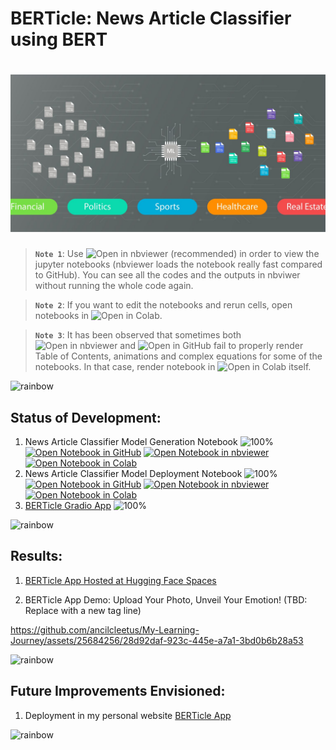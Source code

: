 # BERTicle: News Article Classifier using BERT

# ![BERTicle: News Article Classifier using BERT](data/images/NLP_Project_01_BERTicle-01.jpg)

> **`Note 1`**: Use ![Open in nbviewer](https://img.shields.io/badge/Jupyter%20nbviewer-F37626?logo=jupyter&logoColor=white&style=flat) (recommended) in order to view the jupyter notebooks (nbviewer loads the notebook really fast compared to GitHub). You can see all the codes and the outputs in nbviwer without running the whole code again.

> **`Note 2`**: If you want to edit the notebooks and rerun cells, open notebooks in ![Open in Colab](https://img.shields.io/badge/Google%20Colab-F9AB00?logo=googlecolab&logoColor=white&style=flat).

> **`Note 3`**: It has been observed that sometimes both ![Open in nbviewer](https://img.shields.io/badge/Jupyter%20nbviewer-F37626?logo=jupyter&logoColor=white&style=flat) and ![Open in GitHub](https://img.shields.io/badge/GitHub-181717?logo=github&logoColor=white&style=flat) fail to properly render Table of Contents, animations and complex equations for some of the notebooks. In that case, render notebook in ![Open in Colab](https://img.shields.io/badge/Google%20Colab-F9AB00?logo=googlecolab&logoColor=white&style=flat) itself.

![rainbow](https://github.com/ancilcleetus/My-Learning-Journey/assets/25684256/839c3524-2a1d-4779-85a0-83c562e1e5e5)

## Status of Development:

1. News Article Classifier Model Generation Notebook ![100%](https://geps.dev/progress/100) [![Open Notebook in GitHub](https://img.shields.io/badge/GitHub-181717?logo=github&logoColor=white&style=flat)](NLP_Project_01_BERTicle_Training.ipynb) [![Open Notebook in nbviewer](https://img.shields.io/badge/Jupyter%20nbviewer-F37626?logo=jupyter&logoColor=white&style=flat)](https://nbviewer.org/github/ancilcleetus/My-Learning-Journey/blob/main/NLP/02-NLP-Projects/NLP_Project_01_BERTicle/NLP_Project_01_BERTicle_Training.ipynb) [![Open Notebook in Colab](https://img.shields.io/badge/Google%20Colab-F9AB00?logo=googlecolab&logoColor=white&style=flat)](https://colab.research.google.com/github/ancilcleetus/My-Learning-Journey/blob/main/NLP/02-NLP-Projects/NLP_Project_01_BERTicle/NLP_Project_01_BERTicle_Training.ipynb)
2. News Article Classifier Model Deployment Notebook ![100%](https://geps.dev/progress/100) [![Open Notebook in GitHub](https://img.shields.io/badge/GitHub-181717?logo=github&logoColor=white&style=flat)](NLP_Project_01_BERTicle_Deployment.ipynb) [![Open Notebook in nbviewer](https://img.shields.io/badge/Jupyter%20nbviewer-F37626?logo=jupyter&logoColor=white&style=flat)](https://nbviewer.org/github/ancilcleetus/My-Learning-Journey/blob/main/NLP/02-NLP-Projects/NLP_Project_01_BERTicle/NLP_Project_01_BERTicle_Deployment.ipynb) [![Open Notebook in Colab](https://img.shields.io/badge/Google%20Colab-F9AB00?logo=googlecolab&logoColor=white&style=flat)](https://colab.research.google.com/github/ancilcleetus/My-Learning-Journey/blob/main/NLP/02-NLP-Projects/NLP_Project_01_BERTicle/NLP_Project_01_BERTicle_Deployment.ipynb)
3. [BERTicle Gradio App](https://huggingface.co/spaces/ancilcleetus/NLP_Project_01_BERTicle) ![100%](https://geps.dev/progress/100)

![rainbow](https://github.com/ancilcleetus/My-Learning-Journey/assets/25684256/839c3524-2a1d-4779-85a0-83c562e1e5e5)

## Results:

1. [BERTicle App Hosted at Hugging Face Spaces](https://huggingface.co/spaces/ancilcleetus/NLP_Project_01_BERTicle)

2. BERTicle App Demo: Upload Your Photo, Unveil Your Emotion! (TBD: Replace with a new tag line)

https://github.com/ancilcleetus/My-Learning-Journey/assets/25684256/28d92daf-923c-445e-a7a1-3bd0b6b28a53

![rainbow](https://github.com/ancilcleetus/My-Learning-Journey/assets/25684256/839c3524-2a1d-4779-85a0-83c562e1e5e5)

## Future Improvements Envisioned:

1. Deployment in my personal website [BERTicle App](http://ancilcleetus.com/Personal-Projects/NLP-Projects/NLP_Project_01_BERTicle)

![rainbow](https://github.com/ancilcleetus/My-Learning-Journey/assets/25684256/839c3524-2a1d-4779-85a0-83c562e1e5e5)
